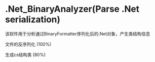 # .Net_BinaryAnalyzer(Parse .Net serialization)
该软件用于分析通过BinaryFormatter序列化后的.Net对象，产生类结构信息

文件的反序列化 (100%)

生成cs结构类 (80%)
